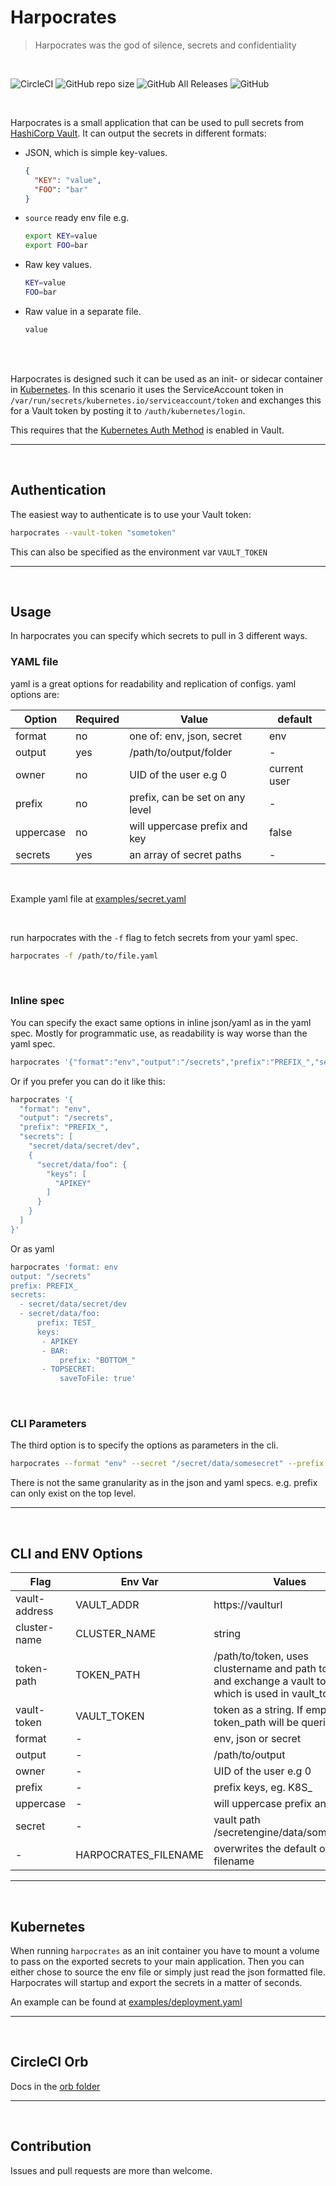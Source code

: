 # Harpocrates
> Harpocrates was the god of silence, secrets and confidentiality

<br/>

![CircleCI](https://img.shields.io/circleci/build/github/BESTSELLER/harpocrates/master)
![GitHub repo size](https://img.shields.io/github/repo-size/BESTSELLER/harpocrates)
![GitHub All Releases](https://img.shields.io/github/downloads/BESTSELLER/harpocrates/total)
![GitHub](https://img.shields.io/github/license/BESTSELLER/harpocrates)

<br/>

Harpocrates is a small application that can be used to pull secrets from [HashiCorp Vault](https://www.vaultproject.io/).
It can output the secrets in different formats:
 * JSON, which is simple key-values.
    ```json
    {
      "KEY": "value",
      "FOO": "bar"
    }
    ```
 * `source` ready env file e.g.
    ```bash
    export KEY=value
    export FOO=bar
    ```
 * Raw key values.
    ```bash
    KEY=value
    FOO=bar
    ```
 * Raw value in a separate file.
    ```bash
    value
    ```

<br/><br/>

Harpocrates is designed such it can be used as an init- or sidecar container in [Kubernetes](https://kubernetes.io/). 
In this scenario it uses the ServiceAccount token in `/var/run/secrets/kubernetes.io/serviceaccount/token` and exchanges this for a Vault token by posting it to `/auth/kubernetes/login`.

This requires that the [Kubernetes Auth Method](https://www.vaultproject.io/docs/auth/kubernetes) is enabled in Vault.

---
<br/>

## Authentication
The easiest way to authenticate is to use your Vault token:
```bash
harpocrates --vault-token "sometoken"
```
This can also be specified as the environment var `VAULT_TOKEN`

---
<br/>

## Usage
In harpocrates you can specify which secrets to pull in 3 different ways.
### YAML file
yaml is a great options for readability and replication of configs. yaml options are: 

| Option    | Required | Value                           | default      |
| --------- | -------- | ------------------------------- | ------------ |
| format    | no       | one of: env, json, secret       | env          |
| output    | yes      | /path/to/output/folder          | -            |
| owner     | no       | UID of the user e.g 0           | current user |
| prefix    | no       | prefix, can be set on any level | -            |
| uppercase | no       | will uppercase prefix and key   | false        |
| secrets   | yes      | an array of secret paths        | -            |

<br/>

Example yaml file at [examples/secret.yaml](examples/secret.yaml)

<br/>

run harpocrates with the `-f` flag to fetch secrets from your yaml spec.
```bash
harpocrates -f /path/to/file.yaml
```

<br/>

### Inline spec
You can specify the exact same options in inline json/yaml as in the yaml spec.
Mostly for programmatic use, as readability is way worse than the yaml spec.

```bash
harpocrates '{"format":"env","output":"/secrets","prefix":"PREFIX_","secrets":["secret/data/secret/dev",{"secret/data/foo":{"keys":["APIKEY"]}}]}'
```
Or if you prefer you can do it like this:
```bash
harpocrates '{
  "format": "env",
  "output": "/secrets",
  "prefix": "PREFIX_",
  "secrets": [
    "secret/data/secret/dev",
    {
      "secret/data/foo": {
        "keys": [
          "APIKEY"
        ]
      }
    }
  ]
}'
```

Or as yaml
```bash
harpocrates 'format: env
output: "/secrets"
prefix: PREFIX_
secrets:
  - secret/data/secret/dev
  - secret/data/foo:
      prefix: TEST_
      keys:
       - APIKEY
       - BAR:
           prefix: "BOTTOM_"
       - TOPSECRET:
           saveToFile: true'
```

<br/>

### CLI Parameters
The third option is to specify the options as parameters in the cli.

```bash
harpocrates --format "env" --secret "/secret/data/somesecret" --prefix "PREFIX_" --output "/secrets"
```
There is not the same granularity as in the json and yaml specs. e.g. prefix can only exist on the top level.

---
<br/>

## CLI and ENV Options

| Flag          | Env Var              | Values                                                                                                     |                       Default                       |
| ------------- | -------------------- | ---------------------------------------------------------------------------------------------------------- | :-------------------------------------------------: |
| vault-address | VAULT_ADDR           | https://vaulturl                                                                                           |                          -                          |
| cluster-name  | CLUSTER_NAME         | string                                                                                                     |                          -                          |
| token-path    | TOKEN_PATH           | /path/to/token, uses clustername and path to login and exchange a vault token which is used in vault_token | /var/run/secrets/kubernetes.io/serviceaccount/token |
| vault-token   | VAULT_TOKEN          | token as a string. If empty token_path will be queried                                                     |                          -                          |
| format        | -                    | env, json or secret                                                                                        |                         env                         |
| output        | -                    | /path/to/output                                                                                            |                  /tmp/secrets.env                   |
| owner         | -                    | UID of the user e.g 0                                                                                      |                    current user                     |
| prefix        | -                    | prefix keys, eg. K8S_                                                                                      |                          -                          |
| uppercase     | -                    | will uppercase prefix and key                                                                              |                        false                        |
| secret        | -                    | vault path /secretengine/data/some/secret                                                                  |                          -                          |
| -             | HARPOCRATES_FILENAME | overwrites the default output filename                                                                     |                          -                          |


---
<br/>

## Kubernetes
When running `harpocrates` as an init container you have to mount a volume to pass on the exported secrets to your main application.
Then you can either chose to source the env file or simply just read the json formatted file.
Harpocrates will startup and export the secrets in a matter of seconds. 

An example can be found at [examples/deployment.yaml](examples/deployment.yaml)

---
<br/>

## CircleCI Orb
Docs in the [orb folder](orb/README.md)


---
<br/>

## Contribution
Issues and pull requests are more than welcome.
